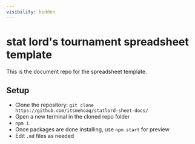 ```yaml
---
visibility: hidden
---
```

# stat lord's tournament spreadsheet template

This is the document repo for the spreadsheet template. 

## Setup

- Clone the repository: `git clone https://github.com/itsmehoaq/statlord-sheet-docs/`
- Open a new terminal in the cloned repo folder
- `npm i`
- Once packages are done installing, use `npm start` for preview
- Edit `.md` files as needed
